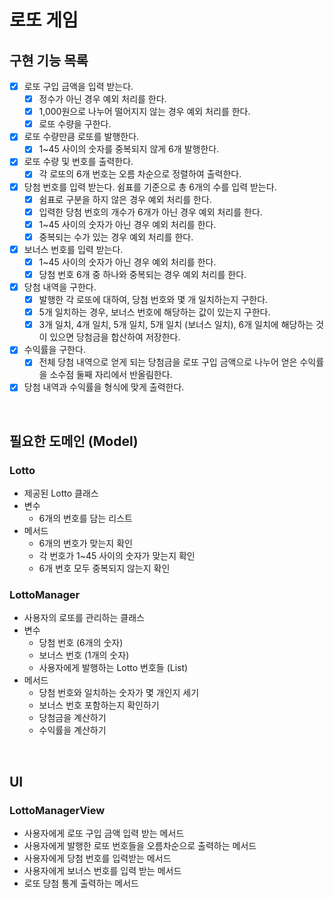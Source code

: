 # 로또 게임

## 구현 기능 목록
- [x] 로또 구입 금액을 입력 받는다.
  - [x] 정수가 아닌 경우 예외 처리를 한다.
  - [x] 1,000원으로 나누어 떨어지지 않는 경우 예외 처리를 한다.
  - [x] 로또 수량을 구한다.
- [x] 로또 수량만큼 로또를 발행한다.
  - [x] 1~45 사이의 숫자를 중복되지 않게 6개 발행한다.
- [x] 로또 수량 및 번호를 출력한다.
  - [x] 각 로또의 6개 번호는 오름 차순으로 정렬하여 출력한다.
- [x] 당첨 번호를 입력 받는다. 쉼표를 기준으로 총 6개의 수를 입력 받는다. 
  - [x] 쉼표로 구분을 하지 않은 경우 예외 처리를 한다. 
  - [x] 입력한 당첨 번호의 개수가 6개가 아닌 경우 예외 처리를 한다. 
  - [x] 1~45 사이의 숫자가 아닌 경우 예외 처리를 한다.
  - [x] 중복되는 수가 있는 경우 예외 처리를 한다.
- [x] 보너스 번호를 입력 받는다.
  - [x] 1~45 사이의 숫자가 아닌 경우 예외 처리를 한다. 
  - [x] 당첨 번호 6개 중 하나와 중복되는 경우 예외 처리를 한다.
- [x] 당첨 내역을 구한다. 
  - [x] 발행한 각 로또에 대하여, 당첨 번호와 몇 개 일치하는지 구한다. 
  - [x] 5개 일치하는 경우, 보너스 번호에 해당하는 값이 있는지 구한다. 
  - [x] 3개 일치, 4개 일치, 5개 일치, 5개 일치 (보너스 일치), 6개 일치에 해당하는 것이 있으면 당첨금을 합산하여 저장한다.
- [x] 수익률을 구한다. 
  - [x] 전체 당첨 내역으로 얻게 되는 당첨금을 로또 구입 금액으로 나누어 얻은 수익률을 소수점 둘째 자리에서 반올림한다.
- [x] 당첨 내역과 수익률을 형식에 맞게 출력한다.

<br>

## 필요한 도메인 (Model)

### Lotto

- 제공된 Lotto 클래스
- 변수
  - 6개의 번호를 담는 리스트
- 메서드
  - 6개의 번호가 맞는지 확인
  - 각 번호가 1~45 사이의 숫자가 맞는지 확인
  - 6개 번호 모두 중복되지 않는지 확인

### LottoManager

- 사용자의 로또를 관리하는 클래스
- 변수
  - 당첨 번호 (6개의 숫자)
  - 보너스 번호 (1개의 숫자)
  - 사용자에게 발행하는 Lotto 번호들 (List<Lotto>)
- 메서드
  - 당첨 번호와 일치하는 숫자가 몇 개인지 세기
  - 보너스 번호 포함하는지 확인하기
  - 당첨금을 계산하기
  - 수익률을 계산하기

<br>

## UI

### LottoManagerView

- 사용자에게 로또 구입 금액 입력 받는 메서드
- 사용자에게 발행한 로또 번호들을 오름차순으로 출력하는 메서드
- 사용자에게 당첨 번호를 입력받는 메서드
- 사용자에게 보너스 번호를 입력 받는 메서드
- 로또 당첨 통계 출력하는 메서드